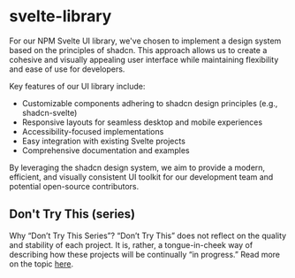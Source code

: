 # svelte-library
For our NPM Svelte UI library, we've chosen to implement a design system based on the principles of shadcn. This approach allows us to create a cohesive and visually appealing user interface while maintaining flexibility and ease of use for developers.

Key features of our UI library include:

- Customizable components adhering to shadcn design principles (e.g., shadcn-svelte)
- Responsive layouts for seamless desktop and mobile experiences
- Accessibility-focused implementations
- Easy integration with existing Svelte projects
- Comprehensive documentation and examples

By leveraging the shadcn design system, we aim to provide a modern, efficient, and visually consistent UI toolkit for our development team and potential open-source contributors.

## Don't Try This (series)

Why “Don’t Try This Series”? “Don’t Try This” does not reflect on the quality and stability of each project. It is, rather, a tongue-in-cheek way of describing how these projects will be continually “in progress.” Read more on the topic [here](https://github.com/dont-try-this/dont-try-this).
